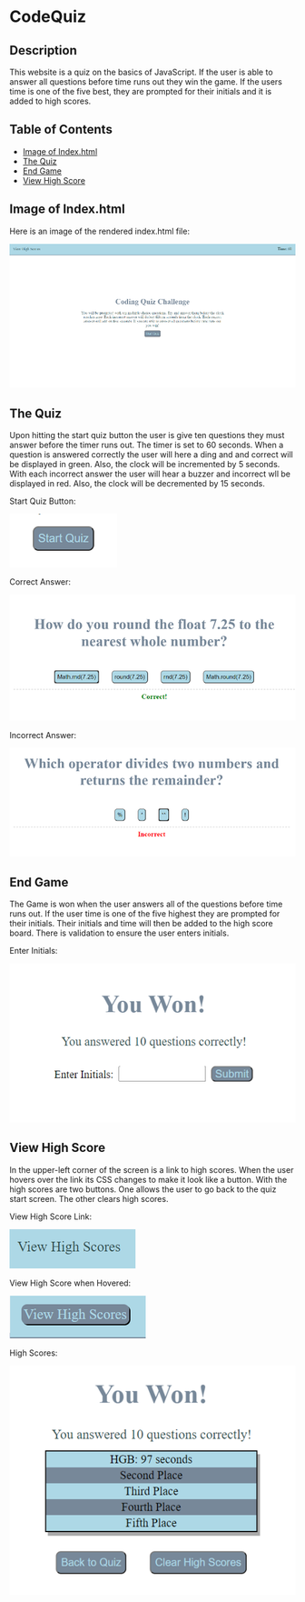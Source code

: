# CodeQuiz

## Description

This website is a quiz on the basics of JavaScript.  If the user is able to answer all questions before time runs out they win the game.  If the users time is one of the five best, they are prompted for their initials and it is added to high scores. 

## Table of Contents

* [Image of Index.html](#Image-of-Index.html)
* [The Quiz](#The-Quiz)
* [End Game](#End-Game)
* [View High Score](#View-High-Score)

## Image of Index.html

Here is an image of the rendered index.html file:

![Screenshot of site](./Assets/Images/codeQuizIndexImage.png)

## The Quiz

Upon hitting the start quiz button the user is give ten questions they must answer before the timer runs out.  The timer is set to 60 seconds.  When a question is answered correctly the user will here a ding and and correct will be displayed in green.  Also, the clock will be incremented by 5 seconds. With each incorrect answer the user will hear a buzzer and incorrect wll be displayed in red. Also,  the clock will be decremented by 15 seconds.

Start Quiz Button:

![Start Quiz Button](/Assets/Images/startQuizButton.png)

Correct Answer:

![Correct Answer](/Assets/Images/correctAnswer.png)

Incorrect Answer:

![Incorrect Answer](/Assets/Images/incorrectAnswer.png)

## End Game

The Game is won when the user answers all of the questions before time runs out.   If the user time is one of the five highest they are prompted for their initials.  Their initials and time will then be added to the high score board.  There is validation to ensure the user enters initials.

Enter Initials:

![Enter Initials](/Assets/Images/enterInitials.png)

## View High Score

In the upper-left corner of the screen is a link to high scores.  When the user hovers over the link its CSS changes to make it look like a button. With the high scores are two buttons. One allows the user to go back to the quiz start screen.  The other clears high scores.

View High Score Link:

![High Score Link](/Assets/Images/viewHighScoresButton.png)

View High Score when Hovered:

![High Score Hover](Assets/Images/viewHighScoreHover.png)

High Scores:

![High Scores](/Assets/Images/highScores.png)